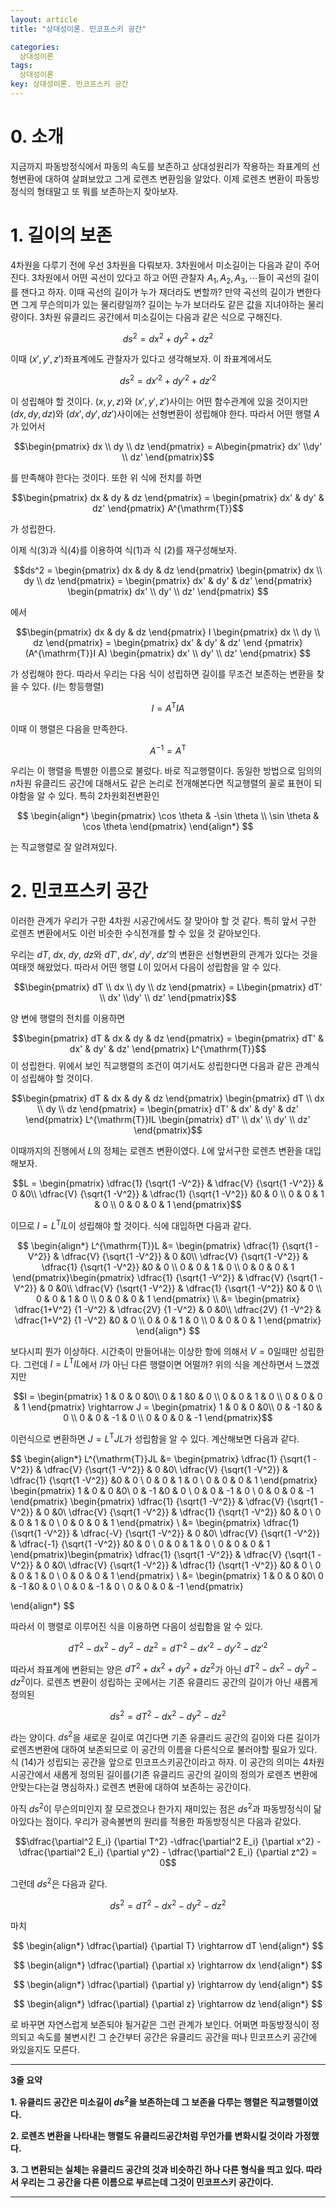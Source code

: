 ```yaml
---
layout: article
title: "상대성이론. 민코프스키 공간"

categories:
  상대성이론
tags:
  상대성이론
key: 상대성이론. 민코프스키 공간
---
```


# 0. 소개    

지금까지 파동방정식에서 파동의 속도를 보존하고 상대성원리가 작용하는 좌표계의 선형변환에 대하여 살펴보았고 그게 로렌츠 변환임을 알았다. 이제 로렌츠 변환이 파동방정식의 형태말고 또 뭐를 보존하는지 찾아보자.

# 1. 길이의 보존

4차원을 다루기 전에 우선 3차원을 다뤄보자. 3차원에서 미소길이는 다음과 같이 주어진다. 3차원에서 어떤 곡선이 있다고 하고 어떤 관찰자 $A_1 ,A_2, A_3, \cdots$들이 곡선의 길이를 잰다고 하자. 이때 곡선의 길이가 누가 재더라도 변할까? 만약 곡선의 길이가 변한다면 그게 무슨의미가 있는 물리량일까? 길이는 누가 보더라도 같은 값을 지녀야하는 물리량이다. 3차원 유클리드 공간에서 미소길이는 다음과 같은 식으로 구해진다.

$$ds^2 = dx^2 + dy^2 + dz^2$$

이때 $(x', y', z')$좌표계에도 관찰자가 있다고 생각해보자. 이 좌표계에서도 

$$ds^2 = {dx'}^2 + {dy'}^2 + {dz'}^2$$

이 성립해야 할 것이다. $(x, y, z)$와 $(x', y', z')$사이는 어떤 함수관계에 있을 것이지만 $(dx, dy, dz)$와 $(dx', dy', dz')$사이에는 선형변환이 성립해야 한다. 따라서 어떤 행렬 $A$가 있어서 

$$\begin{pmatrix} dx \\ dy \\ dz \end{pmatrix} = A\begin{pmatrix} dx' \\dy' \\ dz' \end{pmatrix}$$

를 만족해야 한다는 것이다. 또한 위 식에 전치를 하면

$$\begin{pmatrix} dx & dy & dz \end{pmatrix} = \begin{pmatrix} dx' & dy' & dz' \end{pmatrix} A^{\mathrm{T}}$$

가 성립한다. 

이제 식$(3)$과 식$(4)$를 이용하여 식$(1)$과 식 $(2)$를 재구성해보자.

$$ds^2 = \begin{pmatrix} dx & dy & dz \end{pmatrix} \begin{pmatrix} dx \\ dy \\ dz \end{pmatrix} = \begin{pmatrix} dx' & dy' & dz' \end{pmatrix} \begin{pmatrix} dx' \\ dy' \\ dz' \end{pmatrix} $$

에서 

$$\begin{pmatrix} dx & dy & dz \end{pmatrix} I \begin{pmatrix} dx \\ dy \\ dz \end{pmatrix} = \begin{pmatrix} dx' & dy' & dz' \end {pmatrix} (A^{\mathrm{T}}I A) \begin{pmatrix} dx' \\ dy' \\ dz' \end{pmatrix} $$

가 성립해야 한다. 따라서 우리는 다음 식이 성립하면 길이를 무조건 보존하는 변환을 찾을 수 있다. ($I$는 항등행렬)

$$I = A^{\mathrm{T}} I A$$

이때 이 행렬은 다음을 만족한다.

$$A^{-1} = A^{\mathrm{T}}$$

우리는 이 행렬을 특별한 이름으로 불렀다. 바로 직교행렬이다. 동일한 방법으로 임의의 $n$차원 유클리드 공간에 대해서도 같은 논리로 전개해본다면 직교행렬의 꼴로 표현이 되야함을 알 수 있다. 특히 2차원회전변환인

$$
\begin{align*}
  \begin{pmatrix} \cos \theta & -\sin \theta \\ \sin \theta & \cos \theta \end{pmatrix}
\end{align*}
$$

는 직교행렬로 잘 알려져있다.    

# 2. 민코프스키 공간

이러한 관계가 우리가 구한 4차원 시공간에서도 잘 맞아야 할 것 같다. 특히 앞서 구한 로렌츠 변환에서도 이런 비슷한 수식전개를 할 수 있을 것 같아보인다. 

우리는 $dT, \ dx, \ dy, \ dz$와 $dT', \ dx', \ dy', \ dz'$의 변환은 선형변환의 관계가 있다는 것을 여태껏 해왔었다. 따라서 어떤 행렬 $L$이 있어서 다음이 성립함을 알 수 있다.

$$\begin{pmatrix} dT \\ dx \\ dy \\ dz \end{pmatrix} = L\begin{pmatrix} dT' \\ dx' \\dy' \\ dz' \end{pmatrix}$$

양 변에 행렬의 전치를 이용하면

$$\begin{pmatrix} dT & dx & dy & dz \end{pmatrix} = \begin{pmatrix} dT' & dx' & dy' & dz' \end{pmatrix} L^{\mathrm{T}}$$
이 성립한다. 위에서 보인 직교행렬의 조건이 여기서도 성립한다면 다음과 같은 관계식이 성립해야 할 것이다.

$$\begin{pmatrix} dT & dx & dy & dz \end{pmatrix} \begin{pmatrix} dT \\ dx \\ dy \\ dz \end{pmatrix} = \begin{pmatrix} dT' & dx' & dy' & dz' \end{pmatrix} L^{\mathrm{T}}IL \begin{pmatrix} dT' \\ dx' \\ dy' \\ dz' \end{pmatrix}$$

이때까지의 진행에서 $L$의 정체는 로렌츠 변환이였다. $L$에 앞서구한 로렌츠 변환을 대입해보자. 

$$L = \begin{pmatrix} \dfrac{1} {\sqrt{1 -V^2}} & \dfrac{V} {\sqrt{1 -V^2}} & 0 &0\\ \dfrac{V} {\sqrt{1 -V^2}} & \dfrac{1} {\sqrt{1 -V^2}} &0 & 0 \\ 0 & 0 & 1 & 0 \\ 0 & 0 & 0 & 1 \end{pmatrix}$$

이므로 $I = L^{\mathrm{T}}IL$이 성립해야 할 것이다. 식에 대입하면 다음과 같다.

$$
\begin{align*}
  L^{\mathrm{T}}L &= \begin{pmatrix} \dfrac{1} {\sqrt{1 -V^2}} & \dfrac{V} {\sqrt{1 -V^2}} & 0 &0\\ \dfrac{V} {\sqrt{1 -V^2}} & \dfrac{1} {\sqrt{1 -V^2}} &0 & 0 \\ 0 & 0 & 1 & 0 \\ 0 & 0 & 0 & 1 \end{pmatrix}\begin{pmatrix} \dfrac{1} {\sqrt{1 -V^2}} & \dfrac{V} {\sqrt{1 -V^2}} & 0 &0\\ \dfrac{V} {\sqrt{1 -V^2}} & \dfrac{1} {\sqrt{1 -V^2}} &0 & 0 \\ 0 & 0 & 1 & 0 \\ 0 & 0 & 0 & 1 \end{pmatrix}   \\
  &= \begin{pmatrix} \dfrac{1+V^2} {1 -V^2} & \dfrac{2V} {1 -V^2} & 0 &0\\ \dfrac{2V} {1 -V^2} & \dfrac{1+V^2} {1 -V^2} &0 & 0 \\ 0 & 0 & 1 & 0 \\ 0 & 0 & 0 & 1 \end{pmatrix}
\end{align*}
$$

보다시피 뭔가 이상하다. 시간축이 만들어내는 이상한 항에 의해서 $V=0$일때만 성립한다. 그런데 $I = L^{\mathrm{T}}IL$에서 $I$가 아닌  다른 행렬이면 어떨까? 위의 식을 계산하면서 느꼈겠지만 

$$I = \begin{pmatrix} 1 & 0 & 0 &0\\ 0 & 1 &0 & 0 \\ 0 & 0 & 1 & 0 \\ 0 & 0 & 0 & 1 \end{pmatrix} \rightarrow J = \begin{pmatrix} 1 & 0 & 0 &0\\ 0 & -1 &0 & 0 \\ 0 & 0 & -1 & 0 \\ 0 & 0 & 0 & -1 \end{pmatrix}$$

이런식으로 변환하면 $J = L^{\mathrm{T}}JL$가 성립함을 알 수 있다. 계산해보면 다음과 같다.

$$
\begin{align*}
  L^{\mathrm{T}}JL &= \begin{pmatrix} \dfrac{1} {\sqrt{1 -V^2}} & \dfrac{V} {\sqrt{1 -V^2}} & 0 &0\\ \dfrac{V} {\sqrt{1 -V^2}} & \dfrac{1} {\sqrt{1 -V^2}} &0 & 0 \\ 0 & 0 & 1 & 0 \\ 0 & 0 & 0 & 1 \end{pmatrix} \begin{pmatrix} 1 & 0 & 0 &0\\ 0 & -1 &0 & 0 \\ 0 & 0 & -1 & 0 \\ 0 & 0 & 0 & -1 \end{pmatrix} \begin{pmatrix} \dfrac{1} {\sqrt{1 -V^2}} & \dfrac{V} {\sqrt{1 -V^2}} & 0 &0\\ \dfrac{V} {\sqrt{1 -V^2}} & \dfrac{1} {\sqrt{1 -V^2}} &0 & 0 \\ 0 & 0 & 1 & 0 \\ 0 & 0 & 0 & 1 \end{pmatrix}     \\
  &= \begin{pmatrix} \dfrac{1} {\sqrt{1 -V^2}} & \dfrac{-V} {\sqrt{1 -V^2}} & 0 &0\\ \dfrac{V} {\sqrt{1 -V^2}} & \dfrac{-1} {\sqrt{1 -V^2}} &0 & 0 \\ 0 & 0 & 1 & 0 \\ 0 & 0 & 0 & 1 \end{pmatrix}\begin{pmatrix} \dfrac{1} {\sqrt{1 -V^2}} & \dfrac{V} {\sqrt{1 -V^2}} & 0 &0\\ \dfrac{V} {\sqrt{1 -V^2}} & \dfrac{1} {\sqrt{1 -V^2}} &0 & 0 \\ 0 & 0 & 1 & 0 \\ 0 & 0 & 0 & 1 \end{pmatrix}    \\
  &= \begin{pmatrix} 1 & 0 & 0 &0\\ 0 & -1 &0 & 0 \\ 0 & 0 & -1 & 0 \\ 0 & 0 & 0 & -1 \end{pmatrix}

\end{align*}
$$

 따라서 이 행렬로 이루어진 식을 이용하면 다음이 성립함을 알 수 있다.

$$dT^2 - dx^2 -dy^2 -dz^2 = {dT'}^2 - {dx'}^2 - {dy'}^2 - {dz'}^2$$

따라서 좌표계에 변환되는 양은 $dT^2 + dx^2 + dy^2 + dz^2$가 아닌 $dT^2 - dx^2 -dy^2 -dz^2$이다. 로렌츠 변환이 성립하는 곳에서는 기존 유클리드 공간의 길이가 아닌 새롭게 정의된 

$$ds^2 = dT^2 - dx^2 -dy^2 -dz^2$$

라는 양이다. $ds^2$을 새로운 길이로 여긴다면 기존 유클리드 공간의 길이와 다른 길이가 로렌츠변환에 대하여 보존되므로 이 공간의 이름을 다른식으로 불러야할 필요가 있다. 식 $(14)$가 성립되는 공간을 앞으로 민코프스키공간이라고 하자. 이 공간의 의미는 4차원 시공간에서 새롭게 정의된 길이를(기존 유클리드 공간의 길이의 정의가 로렌츠 변환에 안맞는다는걸 명심하자.) 로렌츠 변환에 대하여 보존하는 공간이다. 

아직 $ds^2$이 무슨의미인지 잘 모르겠으나 한가지 재미있는 점은 $ds^2$과 파동방정식이 닮아있다는 점이다. 우리가 광속불변의 원리를 적용한 파동방정식은 다음과 같았다.

$$\dfrac{\partial^2 E_i} {\partial T^2} -\dfrac{\partial^2 E_i} {\partial x^2} - \dfrac{\partial^2 E_i} {\partial y^2} - \dfrac{\partial^2 E_i} {\partial z^2} = 0$$

그런데 $ds^2$은 다음과 같다.

$$ds^2 = dT^2 - dx^2 -dy^2 -dz^2$$

마치 

$$
\begin{align*}
  \dfrac{\partial} {\partial T} \rightarrow dT
\end{align*}
$$

$$
\begin{align*}
  \dfrac{\partial} {\partial x} \rightarrow dx
\end{align*}
$$

$$
\begin{align*}
  \dfrac{\partial} {\partial y} \rightarrow dy
\end{align*}
$$

$$
\begin{align*}
  \dfrac{\partial} {\partial z} \rightarrow dz
\end{align*}
$$

로 바꾸면 자연스럽게 보존되야 될거같은 그런 관계가 보인다. 어쩌면 파동방정식이 정의되고 속도를 불변시킨 그 순간부터 공간은 유클리드 공간을 떠나 민코프스키 공간에 와있을지도 모른다.

---

**3줄 요약**

**1. 유클리드 공간은 미소길이 $ds^2$을 보존하는데 그 보존을 다루는 행렬은 직교행렬이였다.**

**2. 로렌츠 변환을 나타내는 행렬도 유클리드공간처럼 무언가를 변화시킬 것이라 가정했다.**

**3. 그 변환되는 실체는 유클리드 공간의 것과 비슷하긴 하나 다른 형식을 띄고 있다. 따라서 우리는 그 공간을 다른 이름으로 부르는데 그것이 민코프스키 공간이다.**

---